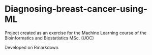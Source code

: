 # Diagnosing-breast-cancer-using-ML
Project created as an exercise for the Machine Learning course of the Bioinformatics and Biostatistics MSc. (UOC)

Developed on Rmarkdown.
